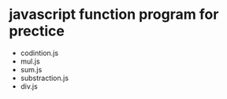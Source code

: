 <h1> javascript function program for prectice </h1>
<ul>
  <li>codintion.js</li>
   <li>mul.js</li>
   <li>sum.js</li>
   <li>substraction.js</li>
    <li>div.js</li>
</ul>
